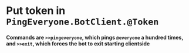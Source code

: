 # Put token in `PingEveryone.BotClient.@Token`

#### Commands are `>>pingeveryone`, which pings `@everyone` a hundred times, and `>>exit`, which forces the bot to exit starting clientside
